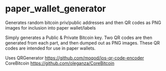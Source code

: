 # paper_wallet_generator
Generates random bitcoin priv/public addresses and then QR codes as PNG images for inclusion into paper wallet/labels

Simply generates a Public & Private Bitcoin key.
Two QR codes are then generated from each part, and then dumped out as PNG images.
These QR codes are intended for use in paper wallets.

Uses
  QRGenerator    https://github.com/moqod/ios-qr-code-encoder
  CoreBitcoin    https://github.com/oleganza/CoreBitcoin
